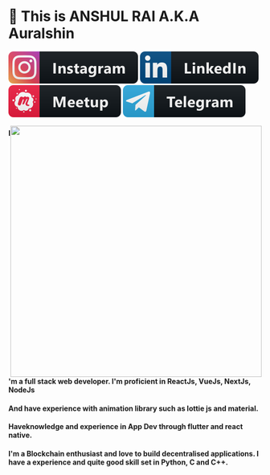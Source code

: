 # 👋 This is ANSHUL RAI  A.K.A Auralshin 
<p>
<a href="https://instagram.com/a.u.r.a.l.s.h.i.n"><img src="./assets/instagram.svg" ></a>
<a href="https://www.linkedin.com/in/auralshin/"><img src="./assets/linkedin.svg" ></a>
<a href="https://www.meetup.com/members/292675928/"><img src="./assets/meetup.svg" ></a>
<a href="https://t.me/Auralshin"><img src="./assets/telegram.svg" ></a>
</p>

<p>

<div class="hello">
  <div class="inner" ><img src="assets\animation_500_kckasloz.gif" align="right" height="500" width="500" padding-top:"20"></div>
</div>

</p>

#### I'm a full stack web developer. I'm proficient in ReactJs, VueJs, NextJs, NodeJs 
#### And have experience with animation library such as lottie js and material.
#### Haveknowledge and experience in App Dev through flutter and react native.
#### I'm a Blockchain enthusiast and love to build decentralised applications. I have a experience and quite good skill set in Python, C and C++.  

